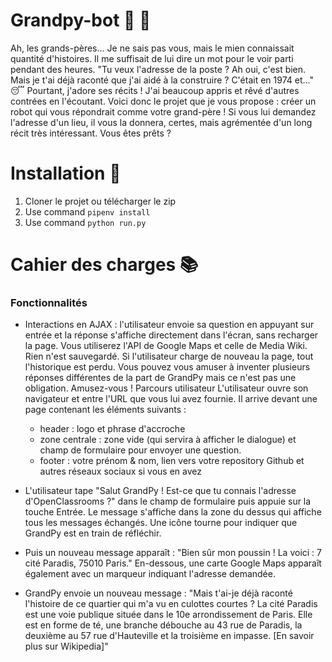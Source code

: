 # Grandpy-bot :older_man: :robot:
Ah, les grands-pères... Je ne sais pas vous, mais le mien connaissait quantité d'histoires. Il me suffisait de lui dire un mot pour le voir parti pendant des heures. "Tu veux l'adresse de la poste ? Ah oui, c'est bien. Mais je t'ai déjà raconté que j'ai aidé à la construire ? C'était en 1974 et..." 😴
Pourtant, j'adore ses récits ! J'ai beaucoup appris et rêvé d'autres contrées en l'écoutant. Voici donc le projet que je vous propose : créer un robot qui vous répondrait comme votre grand-père ! Si vous lui demandez l'adresse d'un lieu, il vous la donnera, certes, mais agrémentée d'un long récit très intéressant. Vous êtes prêts ?

# Installation :wrench:
1. Cloner le projet ou télécharger le zip
2. Use command ``pipenv install``
3. Use command ``python run.py``


# Cahier des charges :books:

### Fonctionnalités
- Interactions en AJAX : l'utilisateur envoie sa question en appuyant sur entrée et la réponse s'affiche directement dans l'écran, sans recharger la page.
Vous utiliserez l'API de Google Maps et celle de Media Wiki.
Rien n'est sauvegardé. Si l'utilisateur charge de nouveau la page, tout l'historique est perdu.
Vous pouvez vous amuser à inventer plusieurs réponses différentes de la part de GrandPy mais ce n'est pas une obligation. Amusez-vous !
Parcours utilisateur
L'utilisateur ouvre son navigateur et entre l'URL que vous lui avez fournie. Il arrive devant une page contenant les éléments suivants :
  - header : logo et phrase d'accroche
  - zone centrale : zone vide (qui servira à afficher le dialogue) et champ de formulaire pour envoyer une question.
  - footer : votre prénom & nom, lien vers votre repository Github et autres réseaux sociaux si vous en avez
- L'utilisateur tape "Salut GrandPy ! Est-ce que tu connais l'adresse d'OpenClassrooms ?" dans le champ de formulaire puis appuie sur la touche Entrée. Le message s'affiche dans la zone du dessus qui affiche tous les messages échangés. Une icône tourne pour indiquer que GrandPy est en train de réfléchir.

- Puis un nouveau message apparaît : "Bien sûr mon poussin ! La voici : 7 cité Paradis, 75010 Paris." En-dessous, une carte Google Maps apparaît également avec un marqueur indiquant l'adresse demandée.

- GrandPy envoie un nouveau message : "Mais t'ai-je déjà raconté l'histoire de ce quartier qui m'a vu en culottes courtes ? La cité Paradis est une voie publique située dans le 10e arrondissement de Paris. Elle est en forme de té, une branche débouche au 43 rue de Paradis, la deuxième au 57 rue d'Hauteville et la troisième en impasse. [En savoir plus sur Wikipedia]"    
